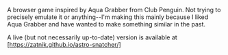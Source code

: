 A browser game inspired by Aqua Grabber from Club Penguin. Not trying to precisely emulate it or anything--I'm making this mainly because I liked Aqua Grabber and have wanted to make something similar in the past.

A live (but not necessarily up-to-date) version is available at [https://zatnik.github.io/astro-snatcher/]